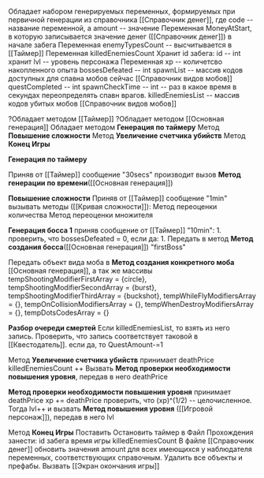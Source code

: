 Обладает набором генерируемых переменных, формируемых при первичной генерации из справочника [[Справочник денег]], где code -- название переменной, а amount -- значение
Переменная MoneyAtStart, в которую записывается значение денег ([[Справочник денег]]) в начале забега
Переменная enemyTypesCount -- высчитывается в [[Таймер]]
Переменная killedEnemiesCount
Хранит id забега: id -- int
хранит lvl -- уровень персонажа
Переменная xp -- количетсво накопленного опыта
bossesDefeated -- int
spawnList -- массив кодов доступных для спавна мобов сейчас [[Справочник видов мобов]]
questCompleted -- int
spawnCheckTime -- int -- раз в какое время в секундах переопределять спавн врагов.
killedEnemiesList -- массив кодов убитых мобов [[Справочник видов мобов]]



?Обладает методом [[Таймер]]
?Обладает методом [[Основная генерация]]
Обладает методом **Генерация по таймеру**
Метод **Повышение сложности**
Метод  **Увеличение счетчика убийств**
Метод **Конец Игры**





**Генерация по таймеру**

Приняв от [[Таймер]] сообщение "30secs" производит вызов **Метод генерации по времени**([[Основная генерация]]) 

**Повышение сложности** 
Приняв от [[Таймер]] сообщение "1min" вызывать методы ([[Кривая сложности]]):
Метод переоценки количества
Метод переоценки множителя

**Генерация босса 1**
приняв сообщение от [[Таймер]] "10min":
	1. проверить, что bossesDefeated = 0, если да: 
		1. Передать в метод **Метод создания босса**([[Основная генерация]]) "firstBoss"

Передать объект вида моба в **Метод создания конкретного моба** [[Основная генерация]], а так же массивы tempShootingModifierFirstArray = {circle}, tempShootingModifierSecondArray = {burst}, tempShootingModifierThirdArray = {buckshot}, tempWhileFlyModifiersArray = {}, tempOnCollisionModifiersArray = {}, tempWhenDestroyModifiersArray = {}, tempDotsCodesArray = {}

**Разбор очереди смертей**
Если killedEnemiesList, то взять из него запись. Проверить, что запись соответствует таковой в [[Квестодатель]]. если да, то QuestAmount-=1


Метод **Увеличение счетчика убийств**
принимает deathPrice
killedEnemiesCount ++
Вызвать **Метод проверки необходимости повышения уровня**, передав в него deathPrice

**Метод проверки необходимости повышения уровня**
принимает deathPrice
xp += deathPrice
проверить, что (xp)^(1/2) -- целочисленное. Тогда lvl++ и вызвать **Метод повышения уровня** ([[Игровой персонаж]]), передав в него lvl

Метод **Конец Игры**
	Поставить Остановить таймер
	в Файл Прохождения занести:
		id забега
		время игры
		killedEnemiesCount
	В файле [[Справочник денег]] обновить значения amount для всех имеющихся у наблюдателя переменных, соответствующих справочным. 
	Удалить все объекты и префабы. Вызвать [[Экран окончания игры]]